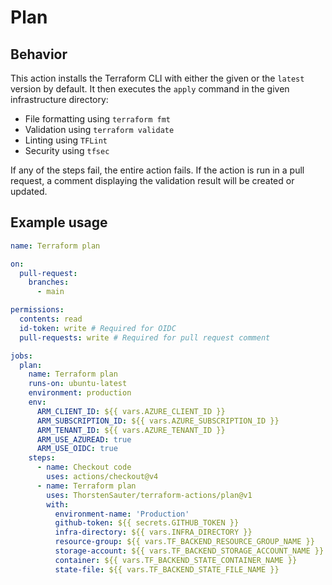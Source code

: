 ﻿# Plan

## Behavior

This action installs the Terraform CLI with either the given or the `latest` version by default. It then executes the
`apply` command in the given infrastructure directory:

- File formatting using `terraform fmt`
- Validation using `terraform validate`
- Linting using `TFLint`
- Security using `tfsec`

If any of the steps fail, the entire action fails. If the action is run in a pull request, a comment displaying the
validation
result will be created or updated.

## Example usage

```yaml
name: Terraform plan

on:
  pull-request:
    branches:
      - main

permissions:
  contents: read
  id-token: write # Required for OIDC
  pull-requests: write # Required for pull request comment

jobs:
  plan:
    name: Terraform plan
    runs-on: ubuntu-latest
    environment: production
    env:
      ARM_CLIENT_ID: ${{ vars.AZURE_CLIENT_ID }}
      ARM_SUBSCRIPTION_ID: ${{ vars.AZURE_SUBSCRIPTION_ID }}
      ARM_TENANT_ID: ${{ vars.AZURE_TENANT_ID }}
      ARM_USE_AZUREAD: true
      ARM_USE_OIDC: true
    steps:
      - name: Checkout code
        uses: actions/checkout@v4
      - name: Terraform plan
        uses: ThorstenSauter/terraform-actions/plan@v1
        with:
          environment-name: 'Production'
          github-token: ${{ secrets.GITHUB_TOKEN }}
          infra-directory: ${{ vars.INFRA_DIRECTORY }}
          resource-group: ${{ vars.TF_BACKEND_RESOURCE_GROUP_NAME }}
          storage-account: ${{ vars.TF_BACKEND_STORAGE_ACCOUNT_NAME }}
          container: ${{ vars.TF_BACKEND_STATE_CONTAINER_NAME }}
          state-file: ${{ vars.TF_BACKEND_STATE_FILE_NAME }}
```
